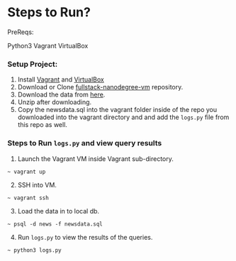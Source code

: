 # Steps to Run?

PreReqs:

Python3
Vagrant
VirtualBox

### Setup Project:

1. Install [Vagrant](https://www.vagrantup.com/) and [VirtualBox](https://www.virtualbox.org/)
1. Download or Clone [fullstack-nanodegree-vm](https://github.com/udacity/fullstack-nanodegree-vm) repository.
1. Download the data from [here](https://d17h27t6h515a5.cloudfront.net/topher/2016/August/57b5f748_newsdata/newsdata.zip).
1. Unzip after downloading.
1. Copy the newsdata.sql into the vagrant folder inside of the repo you downloaded into the vagrant directory and and add the `logs.py` file from this repo as well.

### Steps to Run `logs.py` and view query results

1. Launch the Vagrant VM inside Vagrant sub-directory.

```
~ vagrant up
```

2. SSH into VM.

```
~ vagrant ssh
```

3. Load the data in to local db.

```
~ psql -d news -f newsdata.sql
```

4. Run `logs.py` to view the results of the queries.

```
~ python3 logs.py
```